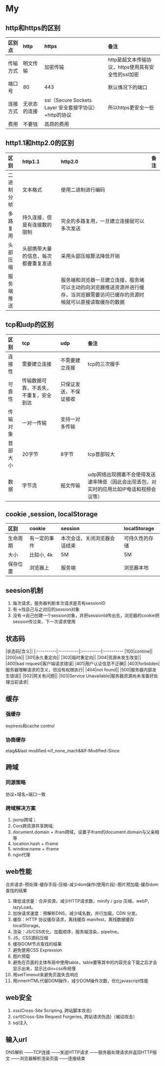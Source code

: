 # My
## http和https的区别
|区别点|http|https|备注
|:----------|:----------|:----------|:----------
|传输方式|明文传输|加密传输|http是超文本传输协议，https使用具有安全性的ssl加密
|端口号|80|443|默认情况下的端口
|连接方式|无状态的连接|ssl（Secure Sockets Layer 安全套接字协议）+http的协议|所以https更安全一些
|费用|不要钱|高昂的费用|

## http1.1和http2.0的区别
|区别|http1.1|http2.0|备注
|:----------|:----------|:----------|:----------
|二进制分帧|文本格式|使用二进制进行编码|
|多路复用|持久连接，但是有连接数的限制|完全的多路复用，一旦建立连接就可以多次发送|
|头部压缩|头部携带大量的信息，每次都要重复发送|采用头部压缩算法降低开销|
|服务端推送||服务端和浏览器一旦建立连接，服务端可以主动的向浏览器推送资源并进行缓存，当浏览器需要访问已缓存的资源时候就可以直接读取缓存的数据|

## tcp和udp的区别
|区别|tcp|udp|备注
|:----------|:----------|:----------|:----------
|连接性|需要建立连接|不需要建立连接|tcp的三次握手
|可靠性|传输数据可靠，不丢失，不重复，安全到达|只保证发送，不保证接收|
|传输对象|一对一传输|支持一对多传输|
|首部大小|20字节|8字节|tcp首部较大
|数据|字节流|报文传输|udp网络出现拥塞不会使得发送速率降低（因此会出现丢包，对实时的应用比如IP电话和视频会议等）

## cookie ,session, localStorage
|区别|cookie|session|localStorage
|:----------|:----------|:----------|:----------
|生命周期|有一定的事件|本次会话，关闭浏览器会话结束|可持久性的存储
|大小|比较小, 4k|5M|5M
|保存位置|浏览器上|服务端|浏览器本地

## seesion机制
1. 每次请求，服务器判断本次请求是否有sessionID
2. 有->找自己与之对应的session对象
3. 没有->自己创建一个session对象，并把sessionId传出去，浏览器的cookie把session传过来，下一次请求使用


## 状态码
|状态码|含义||
|:----------|:----------|:----------|:----------
|100|contine||
|200|ok||
|301|永久重定向||
|302|临时重定向||
|304|资源未发生改变||
|400|bad request|客户端请求错误|
|401|用户认证信息不正确||
|403|forbidden|服务器理解请求的含义，但没有权限执行|
|404|not found||
|500|服务器内部发生错误||
|502|网关有问题||
|503|Service Unavailable|服务器资源尚未准备好处理当前请求|

## 缓存

### 强缓存

expiress和cache control

### 协商缓存

etag&&last modified->if_none_mach&&If-Modified-Since


## 跨域
### 同源策略
协议+域名+端口一致

### 跨域解决方案
1. jsonp跨域；
2. Cors跨资源共享跨域;
3. document.domain + ifram跨域，设置子ifram的document.domain与父亲相等
4. location.hash + iframe
5. window.name + iframe
4. ngin代理

## web性能
合并请求-预处理-缓存手段-压缩-减少dom操作(使用片段)-图片预加载-缓存dom查找的结果
1. 降低请求量：合并资源，减少HTTP请求数，minify / gzip 压缩，webP，lazyLoad。
2. 加快请求速度：预解析DNS，减少域名数，并行加载，CDN 分发。
3. 缓存：HTTP 协议缓存请求，离线缓存 manifest，离线数据缓存localStorage。 
4. 渲染：JS/CSS优化，加载顺序，服务端渲染，pipeline。 
5. JS，CSS源码压缩
6. 缓存DOM节点查找的结果
7. 避免使用CSS Expression
8. 图片预载
9. 避免在页面的主体布局中使用table，table要等其中的内容完全下载之后才会显示出来，显示比div+css布局慢
10. 用setTimeout来避免页面失去响应
11. 用innerHTML代替DOM操作，减少DOM操作次数，优化javascript性能

## web安全
1. xss(Cross-Site Scripting, 跨站脚本攻击)
2. csrf(Cross-Site Request Forgeries, 跨站请求伪造)（被动攻击）
3. sql注入

## 输入url
DNS解析 ——TCP连接 ——发送HTTP请求 ——服务器处理请求并返回HTTP报文 ——浏览器解析渲染页面 ——连接结束
